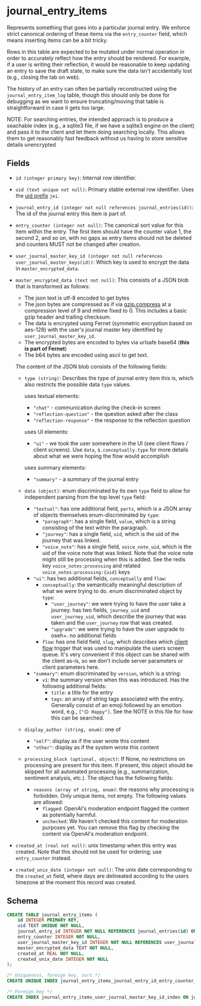 # journal_entry_items

Represents something that goes into a particular journal entry. We enforce strict
canonical ordering of these items via the `entry_counter` field, which means inserting
items can be a bit tricky.

Rows in this table are expected to be mutated under normal operation in order to
accurately reflect how the entry should be rendered. For example, if a user is
writing their reflection, it would be reasonable to keep updating an entry to
save the draft state, to make sure the data isn't accidentally lost (e.g.,
closing the tab on web).

The history of an entry can often be partially reconstructed using the
`journal_entry_item_log` table, though this should only be done for debugging
as we want to ensure truncating/moving that table is straightforward in case
it gets too large.

NOTE: For searching entries, the intended approach is to produce a seachable index
(e.g., a sqlite3 file, if we have a sqlite3 engine on the client) and pass it to the
client and let them doing searching locally. This allows them to get reasonably fast
feedback without us having to store sensitive details unencrypted

## Fields

- `id (integer primary key)`: Internal row identifier.
- `uid (text unique not null)`: Primary stable external row identifier. Uses the
  [uid prefix](../uid_prefixes.md) `jei`.
- `journal_entry_id (integer not null references journal_entries(id))`: The id of the
  journal entry this item is part of.
- `entry_counter (integer not null)`: The canonical sort value for this item within
  the entry. The first item should have the counter value 1, the second 2, and so on,
  with no gaps as entry items should not be deleted and counters MUST not be changed
  after creation.
- `user_journal_master_key_id (integer not null references user_journal_master_keys(id))`: Which key is used to encrypt the data
  in `master_encrypted_data`.
- `master_encrypted_data (text not null)`: This consists of a JSON blob that is transformed
  as follows:

  - The json text is utf-8 encoded to get bytes
  - The json bytes are compressed as if via
    [gzip.compress](https://docs.python.org/3/library/gzip.html#gzip.compress)
    at a compression level of 9 and mtime fixed to 0. This includes a basic gzip header and
    trailing checksum.
  - The data is encrypted using Fernet (symmetric encryption based on aes-128) with the
    user's journal master key identified by `user_journal_master_key_id`.
  - The encrypted bytes are encoded to bytes via urlsafe base64 (**this is part of Fernet**)
  - The b64 bytes are encoded using ascii to get text.

  The content of the JSON blob consists of the following fields:

  - `type (string)`: Describes the type of journal entry item this is, which also restricts the
    possible data `type` values.

    uses textual elements:

    - `"chat"` - communication during the check-in screen
    - `"reflection-question"` - the question asked after the class
    - `"reflection-response"` - the response to the reflection question

    uses UI elements:

    - `"ui"` - we took the user somewhere in the UI (see client flows / client screens).
      Use `data`, `$.conceptually.type` for more details about what we were hoping
      the flow would accomplish

    uses summary elements:

    - `"summary"` - a summary of the journal entry

  - `data (object)`: enum discriminated by its own `type` field to allow for independent
    parsing from the top level `type` field:

    - `"textual"`: has one additional field, `parts`, which is a JSON array of objects
      themselves enum-discriminated by `type`:
      - `"paragraph"`: has a single field, `value`, which is a string consisting of the text
        within the paragraph.
      - `"journey"`: has a single field, `uid`, which is the uid of the journey that was linked.
      - `"voice_note"`: has a single field, `voice_note_uid`, which is the uid of the voice note
        that was linked. Note that the voice note might still be processing when this is added.
        See the redis key `voice_notes:processing` and related `voice_notes:processing:{uid}` keys
    - `"ui"`: has two additional fields, `conceptually` and `flow`:
      - `conceptually`: the semantically meaningful description of what we were trying to do.
        enum discriminated object by `type`:
        - `"user_journey"`: we were trying to have the user take a journey.
          has two fields, `journey_uid` and `user_journey_uid`, which
          describe the journey that was taken and the `user_journey` row that was created.
        - `"upgrade"`: we were trying to have the user upgrade to oseh+. no additional fields
      - `flow`: has one field field, `slug`, which describes which [client flow](./client_flows.md)
        trigger that was used to manipulate the users screen queue. It's very convenient if this
        object can be shared with the client as-is, so we don't include server parameters or client
        parameters here.
    - `"summary"`: enum discriminated by `version`, which is a string:
      - `v1`: the summary version when this was introduced. Has the following additional fields:
        - `title`: a title for the entry
        - `tags`: an array of string tags associated with the entry. Generally consist of an emoji
          followed by an emotion word, e.g., `["😊 Happy"]`. See the NOTE in this file for how this
          can be searched.

  - `display_author (string, enum)`: one of

    - `"self"`: display as if the user wrote this content
    - `"other"`: display as if the system wrote this content

  - `processing_block (optional, object)`: If None, no restrictions on processing are present
    for this item. If present, this object should be skipped for all automated processing (e.g.,
    summarization, sentiment analysis, etc.). The object has the following fields:
    - `reasons (array of string, enum)`: the reasons why processing is forbidden. Only unique
      items, not empty. The following values are allowed:
      - `flagged`: OpenAI's moderation endpoint flagged the content as potentially harmful.
      - `unchecked`: We haven't checked this content for moderation purposes yet. You can
        remove this flag by checking the content via OpenAI's moderation endpoint.

- `created_at (real not null)`: unix timestamp when this entry was created. Note that this
  should not be used for ordering; use `entry_counter` instead.
- `created_unix_date (integer not null)`: The unix date corresponding to the `created_at`
  field, where days are delineated according to the users timezone at the moment this
  record was created.

## Schema

```sql
CREATE TABLE journal_entry_items (
    id INTEGER PRIMARY KEY,
    uid TEXT UNIQUE NOT NULL,
    journal_entry_id INTEGER NOT NULL REFERENCES journal_entries(id) ON DELETE CASCADE ON UPDATE RESTRICT,
    entry_counter INTEGER NOT NULL,
    user_journal_master_key_id INTEGER NOT NULL REFERENCES user_journal_master_keys(id) ON DELETE CASCADE ON UPDATE RESTRICT,
    master_encrypted_data TEXT NOT NULL,
    created_at REAL NOT NULL,
    created_unix_date INTEGER NOT NULL
);

/* Uniqueness, foreign key, sort */
CREATE UNIQUE INDEX journal_entry_items_journal_entry_id_entry_counter_index ON journal_entry_items(journal_entry_id, entry_counter);

/* Foreign key */
CREATE INDEX journal_entry_items_user_journal_master_key_id_index ON journal_entry_items(user_journal_master_key_id);
```
